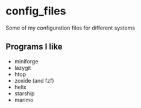 # config_files

Some of my configuration files for different systems

## Programs I like

- miniforge
- lazygit
- htop
- zoxide (and fzf)
- helix
- starship
- marimo
